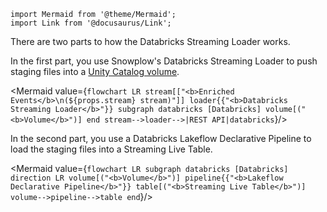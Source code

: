 ```mdx-code-block
import Mermaid from '@theme/Mermaid';
import Link from '@docusaurus/Link';
```

There are two parts to how the Databricks Streaming Loader works.

In the first part, you use Snowplow's Databricks Streaming Loader to push staging files into a [Unity Catalog volume](https://docs.databricks.com/aws/en/volumes/).

<Mermaid value={`
flowchart LR
  stream[["<b>Enriched Events</b>\n(${props.stream} stream)"]]
  loader{{"<b>Databricks Streaming Loader</b>"}}
  subgraph databricks [Databricks]
    volume[("<b>Volume</b>")]
  end
  stream-->loader-->|REST API|databricks
`}/>

In the second part, you use a Databricks Lakeflow Declarative Pipeline to load the staging files into a Streaming Live Table.

<Mermaid value={`
flowchart LR
  subgraph databricks [Databricks]
      direction LR
      volume[("<b>Volume</b>")]
      pipeline{{"<b>Lakeflow Declarative Pipeline</b>"}}
      table[("<b>Streaming Live Table</b>")]
      volume-->pipeline-->table
  end
`}/>
